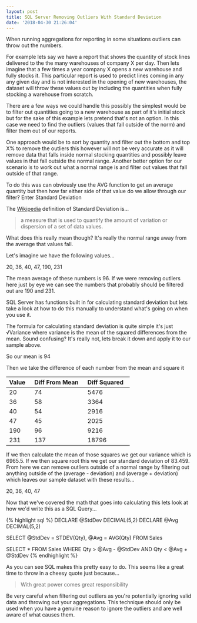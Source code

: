 ```yaml
---
layout: post
title: SQL Server Removing Outliers With Standard Deviation
date: '2018-04-30 21:26:04'
---
```

When running aggregations for reporting in some situations outliers can throw out the numbers. 

For example lets say we have a report that shows the quantity of stock lines delivered to the the many warehouses of company X per day. Then lets imagine that a few times a year company X opens a new warehouse and fully stocks it. This particular report is used to predict lines coming in any any given day and is not interested in the opening of new warehouses, the dataset will throw these values out by including the quantities when fully stocking a warehouse from scratch. 

There are a few ways we could handle this possibly the simplest would be to filter out quantities going to a new warehouse as part of it's initial stock but for the sake of this example lets pretend that's not an option. In this case we need to find the outliers (values that fall outside of the norm) and filter them out of our reports.

One approach would be to sort by quantity and filter out the bottom and top X% to remove the outliers this however will not be very accurate as it will remove data that falls inside normal stocking quantities and possibly leave values in that fall outside the normal range. Another better option for our scenario is to work out what a normal range is and filter out values that fall outside of that range. 

To do this was can obviously use the AVG function to get an average quantity but then how far either side of that value do we allow through our filter? Enter Standard Deviation

The [Wikipedia](https://en.wikipedia.org/wiki/Standard_deviation)  definition of Standard Deviation is...

> a measure that is used to quantify the amount of variation or dispersion of a set of data values.

What does this really mean though? It's really the normal range away from the average that values fall.

Let's imagine we have the following values...

20, 36, 40, 47, 190, 231

The mean average of these numbers is 96. If we were removing outliers here just by eye we can see the numbers that probably should be filtered out are 190 and 231.

SQL Server has functions built in for calculating standard deviation but lets take a look at how to do this manually to understand what's going on when you use it. 

The formula for calculating standard deviation is quite simple it's just &radic;Variance where variance is the mean of the squared differences from the mean. Sound confusing? It's really not, lets break it down and apply it to our sample above.

So our mean is 94

Then we take the difference of each number from the mean and square it 

Value&nbsp;&nbsp; | Diff From Mean&nbsp;&nbsp; | Diff Squared&nbsp;&nbsp; 
--- | --- | --- 
20 | 74 | 5476
36 | 58 | 3364
40 | 54 | 2916
47 | 45 | 2025
190 | 96 | 9216
231 | 137 | 18796

If we then calculate the mean of those squares we get our variance which is 6965.5. If we then square root this we get our standard deviation of 83.459. From here we can remove outliers outside of a normal range by filtering out anything outside of the (average - deviation) and (average + deviation) which leaves our sample dataset with these results...

20, 36, 40, 47 

Now that we've covered the math that goes into calculating this lets look at how we'd write this as a SQL Query...

{% highlight sql %}
DECLARE @StdDev DECIMAL(5,2) 
DECLARE @Avg DECIMAL(5,2)

SELECT 
   @StdDev = STDEV(Qty), 
   @Avg = AVG(Qty) 
FROM Sales

SELECT 
   * 
FROM 
   Sales 
WHERE 
   Qty > @Avg - @StdDev AND
   Qty < @Avg + @StdDev
{% endhighlight %}

As you can see SQL makes this pretty easy to do. This seems like a great time to throw in a cheesy quote just because... 

> With great power comes great responsibility

Be very careful when filtering out outliers  as you're potentially ignoring valid data and throwing out your aggregations. This technique should only be used when you have a genuine reason to ignore the outliers and are well aware of what causes them.